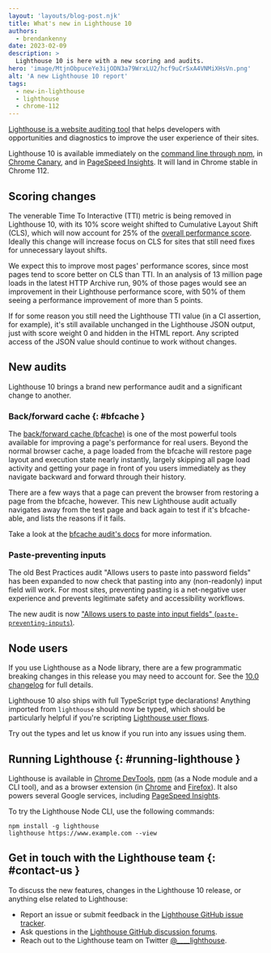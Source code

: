 ```yaml
---
layout: 'layouts/blog-post.njk'
title: What's new in Lighthouse 10
authors:
  - brendankenny
date: 2023-02-09
description: >
  Lighthouse 10 is here with a new scoring and audits.
hero: 'image/MtjnObpuceYe3ijODN3a79WrxLU2/hcf9uCrSxA4VNMiXHsVn.png'
alt: 'A new Lighthouse 10 report'
tags:
  - new-in-lighthouse
  - lighthouse
  - chrome-112
---
```


[Lighthouse is a website auditing tool](/docs/lighthouse/overview/) that helps developers with opportunities and diagnostics to improve the user experience of their sites.

Lighthouse 10 is available immediately on the [command line through npm](https://www.npmjs.com/package/lighthouse), in [Chrome Canary](https://www.google.com/chrome/canary/), and in [PageSpeed Insights](https://pagespeed.web.dev/). It will land in Chrome stable in Chrome 112.

## Scoring changes

The venerable Time To Interactive (TTI) metric is being removed in Lighthouse 10, with its 10% score weight shifted to Cumulative Layout Shift (CLS), which will now account for 25% of the [overall performance score](/docs/lighthouse/performance/performance-scoring/#lighthouse-10). Ideally this change will increase focus on CLS for sites that still need fixes for unnecessary layout shifts.

We expect this to improve most pages' performance scores, since most pages tend to score better on CLS than TTI. In an analysis of 13 million page loads in the latest HTTP Archive run, 90% of those pages would see an improvement in their Lighthouse performance score, with 50% of them seeing a performance improvement of more than 5 points.

If for some reason you still need the Lighthouse TTI value (in a CI assertion, for example), it's still available unchanged in the Lighthouse JSON output, just with score weight 0 and hidden in the HTML report. Any scripted access of the JSON value should continue to work without changes.

## New audits

Lighthouse 10 brings a brand new performance audit and a significant change to another.

### Back/forward cache {: #bfcache }

The [back/forward cache (bfcache)](https://web.dev/bfcache/) is one of the most powerful tools available for improving a page's performance for real users. Beyond the normal browser cache, a page loaded from the bfcache will restore page layout and execution state nearly instantly, largely skipping all page load activity and getting your page in front of you users immediately as they navigate backward and forward through their history.

There are a few ways that a page can prevent the browser from restoring a page from the bfcache, however. This new Lighthouse audit actually navigates away from the test page and back again to test if it's bfcache-able, and lists the reasons if it fails.

Take a look at the [bfcache audit's docs](/docs/lighthouse/performance/bf-cache/) for more information.

### Paste-preventing inputs

The old Best Practices audit "Allows users to paste into password fields" has been expanded to now check that pasting into any (non-readonly) input field will work. For most sites, preventing pasting is a net-negative user experience and prevents legitimate safety and accessibility workflows.

The new audit is now ["Allows users to paste into input fields" (`paste-preventing-inputs`)](/docs/lighthouse/best-practices/paste-preventing-inputs/).

## Node users

If you use Lighthouse as a Node library, there are a few programmatic breaking changes in this release you may need to account for. See the [10.0 changelog](https://github.com/GoogleChrome/lighthouse/releases/tag/v10.0.0) for full details.

Lighthouse 10 also ships with full TypeScript type declarations! Anything imported from `lighthouse` should now be typed, which should be particularly helpful if you're scripting [Lighthouse user flows](https://web.dev/lighthouse-user-flows/).

Try out the types and let us know if you run into any issues using them.

## Running Lighthouse {: #running-lighthouse }

Lighthouse is available in [Chrome DevTools](/docs/devtools/overview/), [npm](https://www.npmjs.com/package/lighthouse) (as a Node module and a CLI tool), and as a browser extension (in [Chrome](https://chrome.google.com/webstore/detail/lighthouse/blipmdconlkpinefehnmjammfjpmpbjk) and [Firefox](https://addons.mozilla.org/en-US/firefox/addon/google-lighthouse/)). It also powers several Google services, including [PageSpeed Insights](https://pagespeed.web.dev/).

To try the Lighthouse Node CLI, use the following commands:

```text
npm install -g lighthouse
lighthouse https://www.example.com --view
```

## Get in touch with the Lighthouse team {: #contact-us }

To discuss the new features, changes in the Lighthouse 10 release, or anything else related to Lighthouse:

- Report an issue or submit feedback in the [Lighthouse GitHub issue tracker](https://github.com/GoogleChrome/lighthouse/issues).
- Ask questions in the [Lighthouse GitHub discussion forums](https://github.com/GoogleChrome/lighthouse/discussions).
- Reach out to the Lighthouse team on Twitter <a href="https://twitter.com/intent/tweet?text=@____lighthouse" target="_blank">@____lighthouse</a>.
